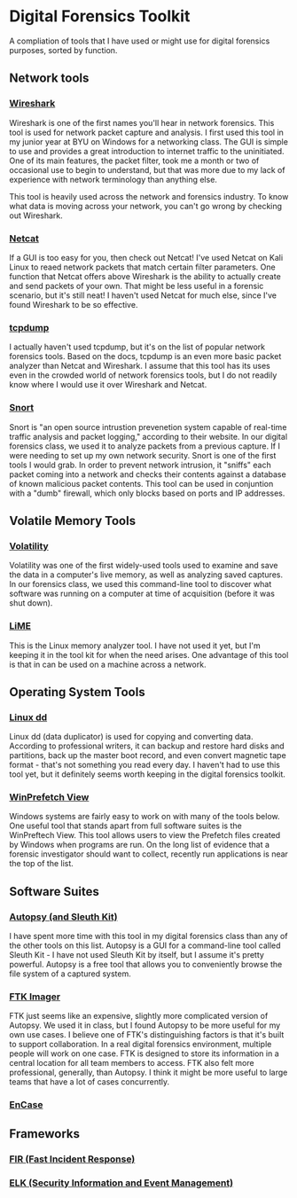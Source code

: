 # Digital Forensics Toolkit

A compliation of tools that I have used or might use for digital forensics purposes, sorted by function.

## Network tools

### [Wireshark](https://www.wireshark.org/)

Wireshark is one of the first names you'll hear in network forensics. This tool is used for network packet capture and analysis. I first used this tool in my junior year at BYU on Windows for a networking class. The GUI is simple to use and provides a great introduction to internet traffic to the uninitiated. One of its main features, the packet filter, took me a month or two of occasional use to begin to understand, but that was more due to my lack of experience with network terminology than anything else.

This tool is heavily used across the network and forensics industry. To know what data is moving across your network, you can't go wrong by checking out Wireshark.

### [Netcat](http://netcat.sourceforge.net/)

If a GUI is too easy for you, then check out Netcat! I've used Netcat on Kali Linux to reaed network packets that match certain filter parameters. One function that Netcat offers above Wireshark is the ability to actually create and send packets of your own. That might be less useful in a forensic scenario, but it's still neat! I haven't used Netcat for much else, since I've found Wireshark to be so effective.

### [tcpdump](https://www.tcpdump.org/)

I actually haven't used tcpdump, but it's on the list of popular network forensics tools. Based on the docs, tcpdump is an even more basic packet analyzer than Netcat and Wireshark. I assume that this tool has its uses even in the crowded world of network forensics tools, but I do not readily know where I would use it over Wireshark and Netcat.

### [Snort](https://www.snort.org/)

Snort is "an open source intrustion prevenetion system capable of real-time traffic analysis and packet logging," according to their website. In our digital forensics class, we used it to analyze packets from a previous capture. If I were needing to set up my own network security. Snort is one of the first tools I would grab. In order to prevent network intrusion, it "sniffs" each packet coming into a network and checks their contents against a database of known malicious packet contents. This tool can be used in conjuntion with a "dumb" firewall, which only blocks based on ports and IP addresses.

## Volatile Memory Tools

### [Volatility](https://www.volatilityfoundation.org/)

Volatility was one of the first widely-used tools used to examine and save the data in a computer's live memory, as well as analyzing saved captures. In our forensics class, we used this command-line tool to discover what software was running on a computer at time of acquisition (before it was shut down).

### [LiME](https://github.com/504ensicsLabs/LiME)

This is the Linux memory analyzer tool. I have not used it yet, but I'm keeping it in the tool kit for when the need arises. One advantage of this tool is that in can be used on a machine across a network.

## Operating System Tools

### [Linux dd](https://www.linuxnix.com/what-you-should-know-about-linux-dd-command/)

Linux dd (data duplicator) is used for copying and converting data. According to professional writers, it can backup and restore hard disks and partitions, back up the master boot record, and even convert magnetic tape format - that's not something you read every day. I haven't had to use this tool yet, but it definitely seems worth keeping in the digital forensics toolkit.

### [WinPrefetch View](https://www.nirsoft.net/utils/win_prefetch_view.html)

Windows systems are fairly easy to work on with many of the tools below. One useful tool that stands apart from full software suites is the WinPreftech View. This tool allows users to view the Prefetch files created by Windows when programs are run. On the long list of evidence that a forensic investigator should want to collect, recently run applications is near the top of the list. 

## Software Suites

### [Autopsy (and Sleuth Kit)](https://www.sleuthkit.org/autopsy/)

I have spent more time with this tool in my digital forensics class than any of the other tools on this list. Autopsy is a GUI for a command-line tool called Sleuth Kit - I have not used Sleuth Kit by itself, but I assume it's pretty powerful. Autopsy is a free tool that allows you to conveniently browse the file system of a captured system. 

### [FTK Imager](https://accessdata.com/products-services/forensic-toolkit-ftk)

FTK just seems like an expensive, slightly more complicated version of Autopsy. We used it in class, but I found Autopsy to be more useful for my own use cases. I believe one of FTK's distinguishing factors is that it's built to support collaboration. In a real digital forensics environment, multiple people will work on one case. FTK is designed to store its information in a central location for all team members to access. FTK also felt more professional, generally, than Autopsy. I think it might be more useful to large teams that have a lot of cases concurrently.

### [EnCase](https://www.guidancesoftware.com/encase-forensic)

## Frameworks

### [FIR (Fast Incident Response)](https://github.com/certsocietegenerale/FIR)

### [ELK (Security Information and Event Management)](https://www.elastic.co/elk-stack)
